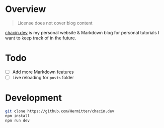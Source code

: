 # Overview
> License does not cover blog content

[chacin.dev](https://chacin.dev) is my personal website & Markdown blog for personal tutorials I want to keep track of in the future.
    
# Todo
- [ ] Add more Markdown features
- [ ] Live reloading for `posts` folder

# Development
```bash
git clone https://github.com/Hermitter/chacin.dev
npm install
npm run dev
```
